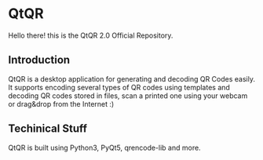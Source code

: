 QtQR
====

Hello there! this is the QtQR 2.0 Official Repository.

Introduction
------------

QtQR is a desktop application for generating and decoding QR Codes easily. It supports encoding several types of QR codes using templates and decoding QR codes stored in files, scan a printed one using your webcam or drag&drop from the Internet :)

Techinical Stuff
----------------

QtQR is built using Python3, PyQt5, qrencode-lib and more.
